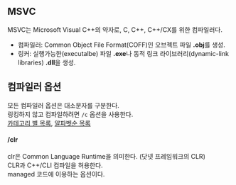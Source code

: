 ## MSVC
MSVC는 Microsoft Visual C++의 약자로, C, C++, C++/CX를 위한 컴파일러다.
- 컴파일러: Common Object File Format(COFF)인 오브젝트 파일 **.obj**를 생성.
- 링커: 실행가능한(executalbe) 파일 **.exe**나 동적 링크 라이브러리(dynamic-link libraries) **.dll**을 생성.

## 컴파일러 옵션
모든 컴파일러 옵션은 대소문자를 구분한다.  
링킹하지 않고 컴파일하려면 `/c` 옵션을 사용한다.  
[카테고리 별 목록][1], [알파벳순 목록][2]

#### /clr
clr은 Common Language Runtime을 의미한다. (닷넷 프레임워크의 CLR)  
CLR과 C++/CLI 컴파일을 허용한다.  
managed 코드에 이용하는 옵션이다.

[1]: https://docs.microsoft.com/en-us/cpp/build/reference/compiler-options-listed-by-category?view=msvc-170
[2]: https://docs.microsoft.com/en-us/cpp/build/reference/compiler-options-listed-alphabetically?view=msvc-170
